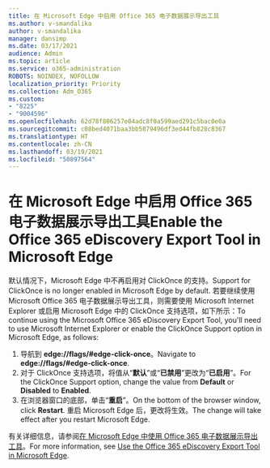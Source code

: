 ```yaml
---
title: 在 Microsoft Edge 中启用 Office 365 电子数据展示导出工具
ms.author: v-smandalika
author: v-smandalika
manager: dansimp
ms.date: 03/17/2021
audience: Admin
ms.topic: article
ms.service: o365-administration
ROBOTS: NOINDEX, NOFOLLOW
localization_priority: Priority
ms.collection: Adm_O365
ms.custom:
- "8225"
- "9004596"
ms.openlocfilehash: 62d78f806257e04adc8f0a599aed291c5bac0e0a
ms.sourcegitcommit: c08bed4071baa3bb5879496df3ed44fb828c8367
ms.translationtype: HT
ms.contentlocale: zh-CN
ms.lasthandoff: 03/19/2021
ms.locfileid: "50897564"
---
```

# <a name="enable-the-office-365-ediscovery-export-tool-in-microsoft-edge"></a><span data-ttu-id="73798-102">在 Microsoft Edge 中启用 Office 365 电子数据展示导出工具</span><span class="sxs-lookup"><span data-stu-id="73798-102">Enable the Office 365 eDiscovery Export Tool in Microsoft Edge</span></span>

<span data-ttu-id="73798-103">默认情况下，Microsoft Edge 中不再启用对 ClickOnce 的支持。</span><span class="sxs-lookup"><span data-stu-id="73798-103">Support for ClickOnce is no longer enabled in Microsoft Edge by default.</span></span> <span data-ttu-id="73798-104">若要继续使用 Microsoft Office 365 电子数据展示导出工具，则需要使用 Microsoft Internet Explorer 或启用 Microsoft Edge 中的 ClickOnce 支持选项，如下所示：</span><span class="sxs-lookup"><span data-stu-id="73798-104">To continue using the Microsoft Office 365 eDiscovery Export Tool, you'll need to use Microsoft Internet Explorer or enable the ClickOnce Support option in Microsoft Edge, as follows:</span></span>

1. <span data-ttu-id="73798-105">导航到 **edge://flags/#edge-click-once**。</span><span class="sxs-lookup"><span data-stu-id="73798-105">Navigate to **edge://flags/#edge-click-once**.</span></span>
2. <span data-ttu-id="73798-106">对于 ClickOnce 支持选项，将值从“**默认**”或“**已禁用**”更改为“**已启用**”。</span><span class="sxs-lookup"><span data-stu-id="73798-106">For the ClickOnce Support option, change the value from **Default** or **Disabled** to **Enabled**.</span></span>
3. <span data-ttu-id="73798-107">在浏览器窗口的底部，单击“**重启**”。</span><span class="sxs-lookup"><span data-stu-id="73798-107">On the bottom of the browser window, click **Restart**.</span></span> <span data-ttu-id="73798-108">重启 Microsoft Edge 后，更改将生效。</span><span class="sxs-lookup"><span data-stu-id="73798-108">The change will take effect after you restart Microsoft Edge.</span></span>

<span data-ttu-id="73798-109">有关详细信息，请参阅[在 Microsoft Edge 中使用 Office 365 电子数据展示导出工具](https://docs.microsoft.com/microsoft-365/compliance/configure-edge-to-export-search-results)。</span><span class="sxs-lookup"><span data-stu-id="73798-109">For more information, see [Use the Office 365 eDiscovery Export Tool in Microsoft Edge](https://docs.microsoft.com/microsoft-365/compliance/configure-edge-to-export-search-results).</span></span>


